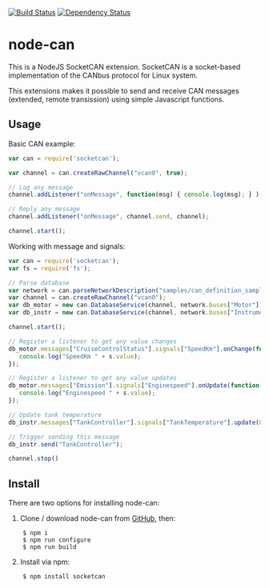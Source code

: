 [![Build Status](https://travis-ci.com/sebi2k1/node-can.svg?branch=master)](https://travis-ci.com/sebi2k1/node-can)
[![Dependency Status](https://david-dm.org/sebi2k1/node-can.svg)](https://david-dm.org/sebi2k1/node-can)

node-can
========

This is a NodeJS SocketCAN extension. SocketCAN is a socket-based implementation of the CANbus protocol for Linux system.

This extensions makes it possible to send and receive CAN messages (extended, remote transission) using simple Javascript functions.

Usage
-----

Basic CAN example:
```javascript
var can = require('socketcan');

var channel = can.createRawChannel("vcan0", true);

// Log any message
channel.addListener("onMessage", function(msg) { console.log(msg); } );

// Reply any message
channel.addListener("onMessage", channel.send, channel);

channel.start();
```

Working with message and signals:
```javascript
var can = require('socketcan');
var fs = require('fs');

// Parse database
var network = can.parseNetworkDescription("samples/can_definition_sample.kcd");
var channel = can.createRawChannel("vcan0");
var db_motor = new can.DatabaseService(channel, network.buses["Motor"]);
var db_instr = new can.DatabaseService(channel, network.buses["Instrumentation"]);

channel.start();

// Register a listener to get any value changes
db_motor.messages["CruiseControlStatus"].signals["SpeedKm"].onChange(function(s) {
   console.log("SpeedKm " + s.value);
});

// Register a listener to get any value updates
db_motor.messages["Emission"].signals["Enginespeed"].onUpdate(function(s) {
   console.log("Enginespeed " + s.value);
});

// Update tank temperature
db_instr.messages["TankController"].signals["TankTemperature"].update(80);

// Trigger sending this message
db_instr.send("TankController");

channel.stop()
```

Install
-------

There are two options for installing node-can:

1. Clone / download node-can from [GitHub](https://github.com/sebi2k1/node-can),
   then:

```shell
    $ npm i
    $ npm run configure
    $ npm run build
```

2. Install via npm:

```shell
    $ npm install socketcan
```
